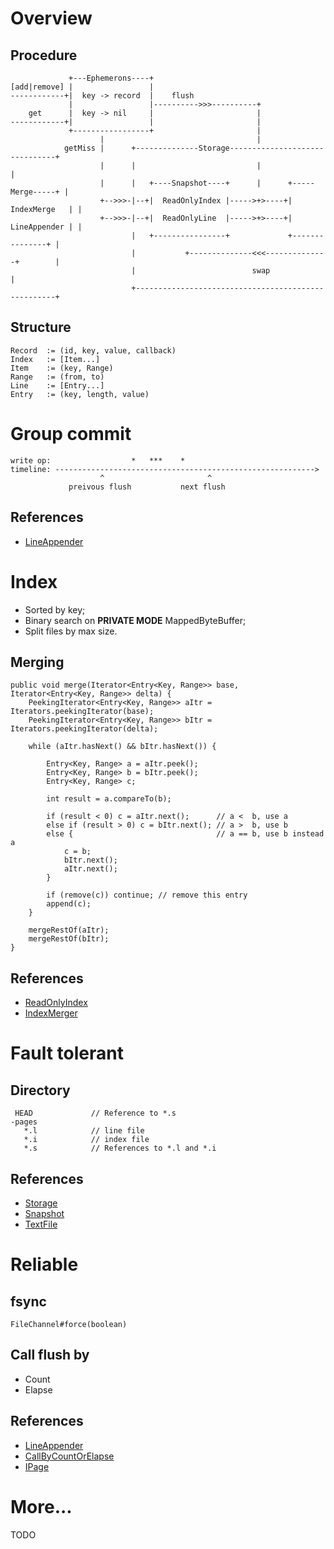 # Overview

## Procedure

                 +---Ephemerons----+
    [add|remove] |                 |
    ------------+|  key -> record  |    flush
                 |                 |---------->>>----------+
        get      |  key -> nil     |                       |
    ------------+|                 |                       |
                 +-----------------+                       |
                        |                                  |
                getMiss |      +--------------Storage-------------------------------+
                        |      |                           |                        |
                        |      |   +----Snapshot----+      |      +-----Merge-----+ |
                        +-->>>-|--+|  ReadOnlyIndex |----->+>----+|  IndexMerge   | |
                        +-->>>-|--+|  ReadOnlyLine  |----->+>----+|  LineAppender | |
                               |   +----------------+             +---------------+ |
                               |           +--------------<<<--------------+        |
                               |                          swap                      |
                               +----------------------------------------------------+

## Structure

    Record  := (id, key, value, callback)
    Index   := [Item...]
    Item    := (key, Range)
    Range   := (from, to)
    Line    := [Entry...]
    Entry   := (key, length, value)

# Group commit

    write op:                  *   ***    *
    timeline: ---------------------------------------------------------->
                        ^                       ^
                 preivous flush           next flush

## References

- [LineAppender](https://github.com/zhongl/iPage/blob/master/src/main/java/com/github/zhongl/ipage/LineAppender.java)

# Index

- Sorted by key;
- Binary search on **PRIVATE MODE** MappedByteBuffer;
- Split files by max size.

## Merging

    public void merge(Iterator<Entry<Key, Range>> base, Iterator<Entry<Key, Range>> delta) {
        PeekingIterator<Entry<Key, Range>> aItr = Iterators.peekingIterator(base);
        PeekingIterator<Entry<Key, Range>> bItr = Iterators.peekingIterator(delta);

        while (aItr.hasNext() && bItr.hasNext()) {

            Entry<Key, Range> a = aItr.peek();
            Entry<Key, Range> b = bItr.peek();
            Entry<Key, Range> c;

            int result = a.compareTo(b);

            if (result < 0) c = aItr.next();      // a <  b, use a
            else if (result > 0) c = bItr.next(); // a >  b, use b
            else {                                // a == b, use b instead a
                c = b;
                bItr.next();
                aItr.next();
            }

            if (remove(c)) continue; // remove this entry
            append(c);
        }

        mergeRestOf(aItr);
        mergeRestOf(bItr);
    }

## References

- [ReadOnlyIndex](https://github.com/zhongl/iPage/blob/master/src/main/java/com/github/zhongl/ipage/ReadOnlyIndex.java)
- [IndexMerger](https://github.com/zhongl/iPage/blob/master/src/main/java/com/github/zhongl/ipage/IndexMerger.java)

# Fault tolerant

## Directory

     HEAD             // Reference to *.s
    -pages
       *.l            // line file
       *.i            // index file
       *.s            // References to *.l and *.i

## References

- [Storage](https://github.com/zhongl/iPage/blob/master/src/main/java/com/github/zhongl/ipage/Storage.java)
- [Snapshot](https://github.com/zhongl/iPage/blob/master/src/main/java/com/github/zhongl/ipage/Snapshot.java)
- [TextFile](https://github.com/zhongl/iPage/blob/master/src/main/java/com/github/zhongl/ipage/TextFile.java)

# Reliable

## fsync

    FileChannel#force(boolean)

## Call flush by

- Count
- Elapse

## References

- [LineAppender](https://github.com/zhongl/iPage/blob/master/src/main/java/com/github/zhongl/ipage/LineAppender.java)
- [CallByCountOrElapse](https://github.com/zhongl/iPage/blob/master/src/main/java/com/github/zhongl/util/CallByCountOrElapse.java)
- [IPage](https://github.com/zhongl/iPage/blob/master/src/main/java/com/github/zhongl/ipage/IPage.java)

# More...

TODO